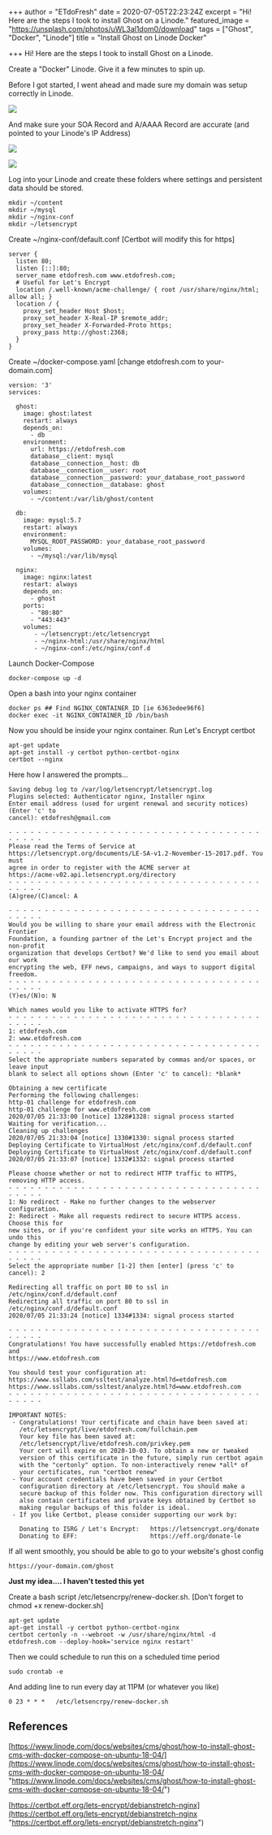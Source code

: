 +++
author = "ETdoFresh"
date = 2020-07-05T22:23:24Z
excerpt = "Hi! Here are the steps I took to install Ghost on a Linode."
featured_image = "https://unsplash.com/photos/uWL3al1dom0/download"
tags = ["Ghost", "Docker", "Linode"]
title = "Install Ghost on Linode Docker"

+++
Hi! Here are the steps I took to install Ghost on a Linode.

Create a "Docker" Linode. Give it a few minutes to spin up.

Before I got started, I went ahead and made sure my domain was setup correctly in Linode.

![](/uploads/2020/07/image-20200705164204526.png)

And make sure your SOA Record and A/AAAA Record are accurate (and pointed to your Linode's IP Address)

![](/uploads/2020/07/image-20200705164339060.png)

![](/uploads/2020/07/image-20200705164432022.png)

Log into your Linode and create these folders where settings and persistent data should be stored.

    mkdir ~/content
    mkdir ~/mysql
    mkdir ~/nginx-conf
    mkdir ~/letsencrypt

Create \~/nginx-conf/default.conf \[Certbot will modify this for https\]

    server {
      listen 80;
      listen [::]:80;
      server_name etdofresh.com www.etdofresh.com;
      # Useful for Let's Encrypt
      location /.well-known/acme-challenge/ { root /usr/share/nginx/html; allow all; }
      location / {
        proxy_set_header Host $host;
        proxy_set_header X-Real-IP $remote_addr;
        proxy_set_header X-Forwarded-Proto https;
        proxy_pass http://ghost:2368;
      }
    }

Create \~/docker-compose.yaml \[change etdofresh.com to your-domain.com\]

    version: '3'
    services:
    
      ghost:
        image: ghost:latest
        restart: always
        depends_on:
          - db
        environment:
          url: https://etdofresh.com
          database__client: mysql
          database__connection__host: db
          database__connection__user: root
          database__connection__password: your_database_root_password
          database__connection__database: ghost
        volumes:
          - ~/content:/var/lib/ghost/content
    
      db:
        image: mysql:5.7
        restart: always
        environment:
          MYSQL_ROOT_PASSWORD: your_database_root_password
        volumes:
          - ~/mysql:/var/lib/mysql
    
      nginx:
        image: nginx:latest
        restart: always
        depends_on:
          - ghost
        ports:
          - "80:80"
          - "443:443"
        volumes:
           - ~/letsencrypt:/etc/letsencrypt
           - ~/nginx-html:/usr/share/nginx/html
           - ~/nginx-conf:/etc/nginx/conf.d

Launch Docker-Compose

    docker-compose up -d

Open a bash into your nginx container

    docker ps ## Find NGINX_CONTAINER_ID [ie 6363edee96f6]
    docker exec -it NGINX_CONTAINER_ID /bin/bash

Now you should be inside your nginx container. Run Let's Encrypt certbot

    apt-get update
    apt-get install -y certbot python-certbot-nginx
    certbot --nginx

Here how I answered the prompts...

    Saving debug log to /var/log/letsencrypt/letsencrypt.log
    Plugins selected: Authenticator nginx, Installer nginx
    Enter email address (used for urgent renewal and security notices) (Enter 'c' to
    cancel): etdofresh@gmail.com
    
    - - - - - - - - - - - - - - - - - - - - - - - - - - - - - - - - - - - - - - - -
    Please read the Terms of Service at
    https://letsencrypt.org/documents/LE-SA-v1.2-November-15-2017.pdf. You must
    agree in order to register with the ACME server at
    https://acme-v02.api.letsencrypt.org/directory
    - - - - - - - - - - - - - - - - - - - - - - - - - - - - - - - - - - - - - - - -
    (A)gree/(C)ancel: A
    
    - - - - - - - - - - - - - - - - - - - - - - - - - - - - - - - - - - - - - - - -
    Would you be willing to share your email address with the Electronic Frontier
    Foundation, a founding partner of the Let's Encrypt project and the non-profit
    organization that develops Certbot? We'd like to send you email about our work
    encrypting the web, EFF news, campaigns, and ways to support digital freedom.
    - - - - - - - - - - - - - - - - - - - - - - - - - - - - - - - - - - - - - - - -
    (Y)es/(N)o: N
    
    Which names would you like to activate HTTPS for?
    - - - - - - - - - - - - - - - - - - - - - - - - - - - - - - - - - - - - - - - -
    1: etdofresh.com
    2: www.etdofresh.com
    - - - - - - - - - - - - - - - - - - - - - - - - - - - - - - - - - - - - - - - -
    Select the appropriate numbers separated by commas and/or spaces, or leave input
    blank to select all options shown (Enter 'c' to cancel): *blank*
    
    Obtaining a new certificate
    Performing the following challenges:
    http-01 challenge for etdofresh.com
    http-01 challenge for www.etdofresh.com
    2020/07/05 21:33:00 [notice] 1328#1328: signal process started
    Waiting for verification...
    Cleaning up challenges
    2020/07/05 21:33:04 [notice] 1330#1330: signal process started
    Deploying Certificate to VirtualHost /etc/nginx/conf.d/default.conf
    Deploying Certificate to VirtualHost /etc/nginx/conf.d/default.conf
    2020/07/05 21:33:07 [notice] 1332#1332: signal process started
    
    Please choose whether or not to redirect HTTP traffic to HTTPS, removing HTTP access.
    - - - - - - - - - - - - - - - - - - - - - - - - - - - - - - - - - - - - - - - -
    1: No redirect - Make no further changes to the webserver configuration.
    2: Redirect - Make all requests redirect to secure HTTPS access. Choose this for
    new sites, or if you're confident your site works on HTTPS. You can undo this
    change by editing your web server's configuration.
    - - - - - - - - - - - - - - - - - - - - - - - - - - - - - - - - - - - - - - - -
    Select the appropriate number [1-2] then [enter] (press 'c' to cancel): 2
    
    Redirecting all traffic on port 80 to ssl in /etc/nginx/conf.d/default.conf
    Redirecting all traffic on port 80 to ssl in /etc/nginx/conf.d/default.conf
    2020/07/05 21:33:24 [notice] 1334#1334: signal process started
    
    - - - - - - - - - - - - - - - - - - - - - - - - - - - - - - - - - - - - - - - -
    Congratulations! You have successfully enabled https://etdofresh.com and
    https://www.etdofresh.com
    
    You should test your configuration at:
    https://www.ssllabs.com/ssltest/analyze.html?d=etdofresh.com
    https://www.ssllabs.com/ssltest/analyze.html?d=www.etdofresh.com
    - - - - - - - - - - - - - - - - - - - - - - - - - - - - - - - - - - - - - - - -
    
    IMPORTANT NOTES:
     - Congratulations! Your certificate and chain have been saved at:
       /etc/letsencrypt/live/etdofresh.com/fullchain.pem
       Your key file has been saved at:
       /etc/letsencrypt/live/etdofresh.com/privkey.pem
       Your cert will expire on 2020-10-03. To obtain a new or tweaked
       version of this certificate in the future, simply run certbot again
       with the "certonly" option. To non-interactively renew *all* of
       your certificates, run "certbot renew"
     - Your account credentials have been saved in your Certbot
       configuration directory at /etc/letsencrypt. You should make a
       secure backup of this folder now. This configuration directory will
       also contain certificates and private keys obtained by Certbot so
       making regular backups of this folder is ideal.
     - If you like Certbot, please consider supporting our work by:
    
       Donating to ISRG / Let's Encrypt:   https://letsencrypt.org/donate
       Donating to EFF:                    https://eff.org/donate-le

If all went smoothly, you should be able to go to your website's ghost config

    https://your-domain.com/ghost

**Just my idea.... I haven't tested this yet**

Create a bash script /etc/letsencrpy/renew-docker.sh. \[Don't forget to chmod +x renew-docker.sh\]

    apt-get update
    apt-get install -y certbot python-certbot-nginx
    certbot certonly -n --webroot -w /usr/share/nginx/html -d etdofresh.com --deploy-hook='service nginx restart'

Then we could schedule to run this on a scheduled time period

    sudo crontab -e

And adding line to run every day at 11PM (or whatever you like)

    0 23 * * *   /etc/letsencrpy/renew-docker.sh

## References

[https://www.linode.com/docs/websites/cms/ghost/how-to-install-ghost-cms-with-docker-compose-on-ubuntu-18-04/](https://www.linode.com/docs/websites/cms/ghost/how-to-install-ghost-cms-with-docker-compose-on-ubuntu-18-04/ "https://www.linode.com/docs/websites/cms/ghost/how-to-install-ghost-cms-with-docker-compose-on-ubuntu-18-04/")

[https://certbot.eff.org/lets-encrypt/debianstretch-nginx](https://certbot.eff.org/lets-encrypt/debianstretch-nginx "https://certbot.eff.org/lets-encrypt/debianstretch-nginx")